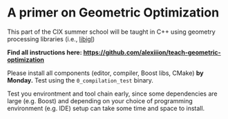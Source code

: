 # A primer on Geometric Optimization

This part of the CIX summer school will be taught in C++ using geometry processing libraries (i.e., [libigl](https://libigl.github.io/tutorial/))

**Find all instructions here: https://github.com/alexiiion/teach-geometric-optimization**

Please install all components (editor, compiler, Boost libs, CMake) **by Monday.** Test using the `0_compilation_test` binary.

Test you environtment and tool chain early, since some dependencies are large (e.g. Boost) and depending on your choice of programming environment (e.g. IDE) setup can take some time and space to install. 